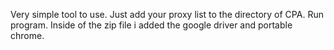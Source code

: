 Very simple tool to use. Just add your proxy list to the directory of CPA. Run program. Inside of the zip file i added the google driver and portable chrome. 
